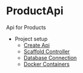 # ProductApi
Api for Products

* Project setup 
    * [Create Api](./docs/create_api.md)
    * [Scaffold Controller](./docs/scaffold_controller.md)
    * [Database Connection](./docs/database_connection.md)
    * [Docker Containers](./docs/docker_containers.md)